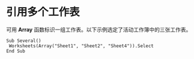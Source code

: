 
# 引用多个工作表

可用  **Array** 函数标识一组工作表。以下示例选定了活动工作簿中的三张工作表。


```
Sub Several() 
 Worksheets(Array("Sheet1", "Sheet2", "Sheet4")).Select 
End Sub
```

